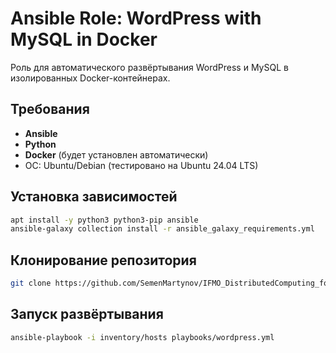 # Ansible Role: WordPress with MySQL in Docker

Роль для автоматического развёртывания WordPress и MySQL в изолированных Docker-контейнерах.

## Требования

- **Ansible**
- **Python**
- **Docker** (будет установлен автоматически)
- ОС: Ubuntu/Debian (тестировано на Ubuntu 24.04 LTS)

## Установка зависимостей

```bash
apt install -y python3 python3-pip ansible
ansible-galaxy collection install -r ansible_galaxy_requirements.yml
```

## Клонирование репозитория
```bash
git clone https://github.com/SemenMartynov/IFMO_DistributedComputing_for_DevOps.git -b Gorban_task_1
```

## Запуск развёртывания
```bash
ansible-playbook -i inventory/hosts playbooks/wordpress.yml
```